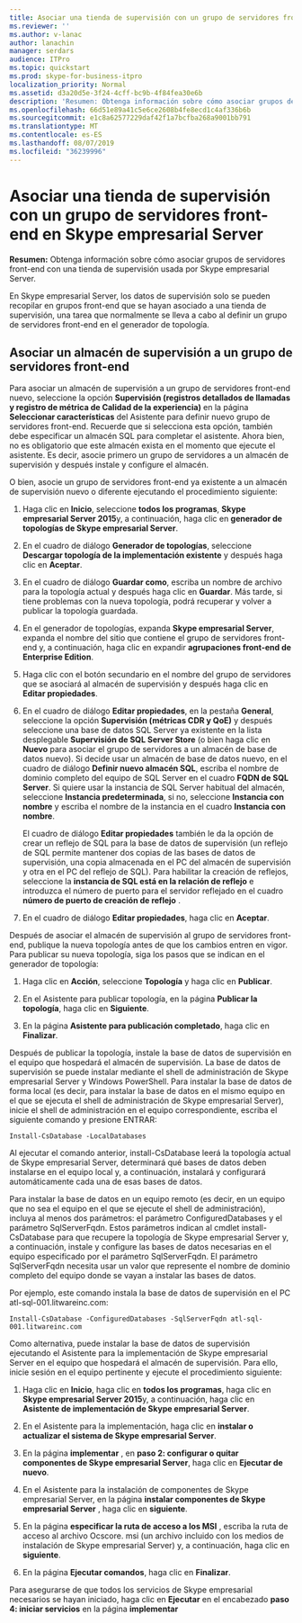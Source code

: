 ```yaml
---
title: Asociar una tienda de supervisión con un grupo de servidores front-end en Skype empresarial Server
ms.reviewer: ''
ms.author: v-lanac
author: lanachin
manager: serdars
audience: ITPro
ms.topic: quickstart
ms.prod: skype-for-business-itpro
localization_priority: Normal
ms.assetid: d3a20d5e-3f24-4cff-bc9b-4f84fea30e6b
description: 'Resumen: Obtenga información sobre cómo asociar grupos de servidores front-end con un almacén de supervisión usado por Skype empresarial Server.'
ms.openlocfilehash: 66d51e89a41c5e6ce2608b4fe8ecd1c4af336b6b
ms.sourcegitcommit: e1c8a62577229daf42f1a7bcfba268a9001bb791
ms.translationtype: MT
ms.contentlocale: es-ES
ms.lasthandoff: 08/07/2019
ms.locfileid: "36239996"
---
```

# <a name="associate-a-monitoring-store-with-a-front-end-pool-in-skype-for-business-server"></a>Asociar una tienda de supervisión con un grupo de servidores front-end en Skype empresarial Server 
**Resumen:** Obtenga información sobre cómo asociar grupos de servidores front-end con una tienda de supervisión usada por Skype empresarial Server.
  
En Skype empresarial Server, los datos de supervisión solo se pueden recopilar en grupos front-end que se hayan asociado a una tienda de supervisión, una tarea que normalmente se lleva a cabo al definir un grupo de servidores front-end en el generador de topología.
  
## <a name="associate-a-monitoring-store-with-a-front-end-pool"></a>Asociar un almacén de supervisión a un grupo de servidores front-end

 Para asociar un almacén de supervisión a un grupo de servidores front-end nuevo, seleccione la opción **Supervisión (registros detallados de llamadas y registro de métrica de Calidad de la experiencia)** en la página **Seleccionar características** del Asistente para definir nuevo grupo de servidores front-end. Recuerde que si selecciona esta opción, también debe especificar un almacén SQL para completar el asistente. Ahora bien, no es obligatorio que este almacén exista en el momento que ejecute el asistente. Es decir, asocie primero un grupo de servidores a un almacén de supervisión y después instale y configure el almacén.
  
O bien, asocie un grupo de servidores front-end ya existente a un almacén de supervisión nuevo o diferente ejecutando el procedimiento siguiente:
  
1. Haga clic en **Inicio**, seleccione **todos los programas**, **Skype empresarial Server 2015**y, a continuación, haga clic en **generador de topologías de Skype empresarial Server**.
    
2. En el cuadro de diálogo **Generador de topologías**, seleccione **Descargar topología de la implementación existente** y después haga clic en **Aceptar**.
    
3. En el cuadro de diálogo **Guardar como**, escriba un nombre de archivo para la topología actual y después haga clic en **Guardar**. Más tarde, si tiene problemas con la nueva topología, podrá recuperar y volver a publicar la topología guardada.
    
4. En el generador de topologías, expanda **Skype empresarial Server**, expanda el nombre del sitio que contiene el grupo de servidores front-end y, a continuación, haga clic en expandir **agrupaciones front-end de Enterprise Edition**.
    
5. Haga clic con el botón secundario en el nombre del grupo de servidores que se asociará al almacén de supervisión y después haga clic en **Editar propiedades**.
    
6. En el cuadro de diálogo **Editar propiedades**, en la pestaña **General**, seleccione la opción **Supervisión (métricas CDR y QoE)** y después seleccione una base de datos SQL Server ya existente en la lista desplegable **Supervisión de SQL Server Store** (o bien haga clic en **Nuevo** para asociar el grupo de servidores a un almacén de base de datos nuevo). Si decide usar un almacén de base de datos nuevo, en el cuadro de diálogo **Definir nuevo almacén SQL**, escriba el nombre de dominio completo del equipo de SQL Server en el cuadro **FQDN de SQL Server**. Si quiere usar la instancia de SQL Server habitual del almacén, seleccione **Instancia predeterminada**, si no, seleccione **Instancia con nombre** y escriba el nombre de la instancia en el cuadro **Instancia con nombre**.
    
    El cuadro de diálogo **Editar propiedades** también le da la opción de crear un reflejo de SQL para la base de datos de supervisión (un reflejo de SQL permite mantener dos copias de las bases de datos de supervisión, una copia almacenada en el PC del almacén de supervisión y otra en el PC del reflejo de SQL). Para habilitar la creación de reflejos, seleccione la **instancia de SQL está en la relación de reflejo** e introduzca el número de puerto para el servidor reflejado en el cuadro **número de puerto de creación de reflejo** .
    
7. En el cuadro de diálogo **Editar propiedades**, haga clic en **Aceptar**.
    
Después de asociar el almacén de supervisión al grupo de servidores front-end, publique la nueva topología antes de que los cambios entren en vigor. Para publicar su nueva topología, siga los pasos que se indican en el generador de topología:
  
1. Haga clic en **Acción**, seleccione **Topología** y haga clic en **Publicar**.
    
2. En el Asistente para publicar topología, en la página **Publicar la topología**, haga clic en **Siguiente**.
    
3. En la página **Asistente para publicación completado**, haga clic en **Finalizar**.
    
Después de publicar la topología, instale la base de datos de supervisión en el equipo que hospedará el almacén de supervisión. La base de datos de supervisión se puede instalar mediante el shell de administración de Skype empresarial Server y Windows PowerShell. Para instalar la base de datos de forma local (es decir, para instalar la base de datos en el mismo equipo en el que se ejecuta el shell de administración de Skype empresarial Server), inicie el shell de administración en el equipo correspondiente, escriba el siguiente comando y presione ENTRAR:
  
```
Install-CsDatabase -LocalDatabases
```

Al ejecutar el comando anterior, install-CsDatabase leerá la topología actual de Skype empresarial Server, determinará qué bases de datos deben instalarse en el equipo local y, a continuación, instalará y configurará automáticamente cada una de esas bases de datos.
  
Para instalar la base de datos en un equipo remoto (es decir, en un equipo que no sea el equipo en el que se ejecute el shell de administración), incluya al menos dos parámetros: el parámetro ConfiguredDatabases y el parámetro SqlServerFqdn. Estos parámetros indican al cmdlet install-CsDatabase para que recupere la topología de Skype empresarial Server y, a continuación, instale y configure las bases de datos necesarias en el equipo especificado por el parámetro SqlServerFqdn. El parámetro SqlServerFqdn necesita usar un valor que represente el nombre de dominio completo del equipo donde se vayan a instalar las bases de datos.
  
Por ejemplo, este comando instala la base de datos de supervisión en el PC atl-sql-001.litwareinc.com:
  
```
Install-CsDatabase -ConfiguredDatabases -SqlServerFqdn atl-sql-001.litwareinc.com
```

Como alternativa, puede instalar la base de datos de supervisión ejecutando el Asistente para la implementación de Skype empresarial Server en el equipo que hospedará el almacén de supervisión. Para ello, inicie sesión en el equipo pertinente y ejecute el procedimiento siguiente:
  
1. Haga clic en **Inicio**, haga clic en **todos los programas**, haga clic en **Skype empresarial Server 2015**y, a continuación, haga clic en **Asistente de implementación de Skype empresarial Server**.
    
2. En el Asistente para la implementación, haga clic en **instalar o actualizar el sistema de Skype empresarial Server**.
    
3. En la página **implementar** , en **paso 2: configurar o quitar componentes de Skype empresarial Server**, haga clic en **Ejecutar de nuevo**.
    
4. En el Asistente para la instalación de componentes de Skype empresarial Server, en la página **instalar componentes de Skype empresarial Server** , haga clic en **siguiente**.
    
5. En la página **especificar la ruta de acceso a los MSI** , escriba la ruta de acceso al archivo Ocscore. msi (un archivo incluido con los medios de instalación de Skype empresarial Server) y, a continuación, haga clic en **siguiente**.
    
6. En la página **Ejecutar comandos**, haga clic en **Finalizar**.
    
Para asegurarse de que todos los servicios de Skype empresarial necesarios se hayan iniciado, haga clic en **Ejecutar** en el encabezado **paso 4: iniciar servicios** en la página **implementar**
  

